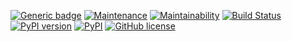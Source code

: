 ﻿[![Generic badge](https://img.shields.io/badge/Artificial-Intelligence-red.svg)](https://shields.io/)
[![Maintenance](https://img.shields.io/badge/maintained-yes-green.svg)](https://GitHub.com/Naereen/StrapDown.js/graphs/commit-activity)
[![Maintainability](https://api.codeclimate.com/v1/badges/156f512bb05ff81433dd/maintainability)](https://codeclimate.com/github/intelora/core/maintainability)
[![Build Status](https://travis-ci.org/intelora/core.svg?branch=master)](https://travis-ci.org/intelora/core)
[![PyPI version](https://badge.fury.io/py/intelora.svg)](https://badge.fury.io/py/intelora)
[![PyPI](https://img.shields.io/pypi/pyversions/intelora.svg)](https://pypi.python.org/pypi/intelora/)
[![GitHub license](https://img.shields.io/github/license/Naereen/StrapDown.js.svg)](https://github.com/Naereen/StrapDown.js/blob/master/LICENSE)
